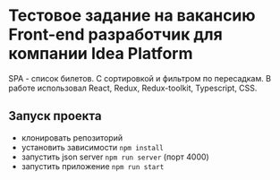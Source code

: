 # Тестовое задание на вакансию Front-end разработчик для компании Idea Platform

SPA - список билетов. С сортировкой и фильтром по пересадкам. В работе использовал React, Redux, Redux-toolkit, Typescript, CSS.

## Запуск проекта

- клонировать репозиторий
- установить зависимости `npm install`
- запустить json server `npm run server` (порт 4000)
- запустить приложение `npm run start`
